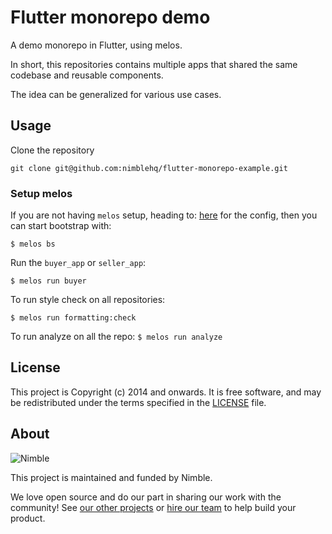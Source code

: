 # Flutter monorepo demo

A demo monorepo in Flutter, using melos.

In short, this repositories contains multiple apps that shared the same codebase and reusable components.

The idea can be generalized for various use cases.

## Usage

Clone the repository

`git clone git@github.com:nimblehq/flutter-monorepo-example.git`

### Setup melos

If you are not having `melos` setup, heading to: [here](https://pub.dev/packages/melos) for the config,
then you can start bootstrap with:

 `$ melos bs`

Run the `buyer_app` or `seller_app`:

 `$ melos run buyer`

To run style check on all repositories:

 `$ melos run formatting:check`

To run analyze on all the repo:
 `$ melos run analyze`


## License

This project is Copyright (c) 2014 and onwards. It is free software,
and may be redistributed under the terms specified in the [LICENSE] file.

[LICENSE]: /LICENSE

## About

![Nimble](https://assets.nimblehq.co/logo/dark/logo-dark-text-160.png)

This project is maintained and funded by Nimble.

We love open source and do our part in sharing our work with the community!
See [our other projects][community] or [hire our team][hire] to help build your product.

[community]: https://github.com/nimblehq
[hire]: https://nimblehq.co/
